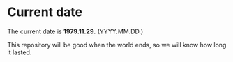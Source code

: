 # Current date

The current date is **1979.11.29.** (YYYY.MM.DD.)

This repository will be good when the world ends, so we will know how long it lasted.